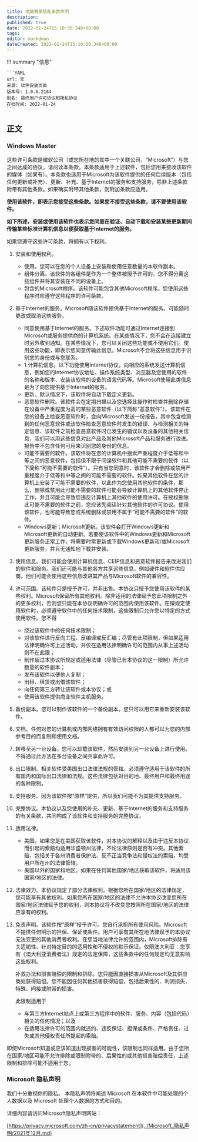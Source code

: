 ```yaml
---
title: 电脑管家隐私条款声明
description:
published: true
date: 2022-01-24T15:10:50.348+08:00
tags:
editor: markdown
dateCreated: 2022-01-24T15:10:50.348+08:00
---
```


!!! summary "信息"

    ```YAML
    url: 无
    来源: 软件安装页面
    版本号: 1.0.0.2164
    别名: 最终用户许可协议和隐私协议
    存档时间: 2022-01-24
    ```

## 正文

### Windows Master

这些许可条款是微软公司（或您所在地的其中一个关联公司，“Microsoft”）与您之间达成的协议。请阅读本条款。本条款适用于上述软件，包括您用来接收该软件的媒体（如果有）。本条款也适用于Microsoft为该软件提供的任何后续版本（包括任何更新或补充）、更新、补充、基于Internet的服务和支持服务，除非上述条款附带有其他条款。如果确实附带其他条款，则附加条款应适用。

**使用该软件，即表示您接受这些条款。如果您不接受这些条款，请不要使用该软件。**

**如下所述，安装或使用该软件也表示您同意在验证、自动下载和安装某些更新期间传输某些标准计算机信息以便获取基于Internet的服务。**

如果您遵守这些许可条款，将拥有以下权利。

1. 安装和使用权利。

    + 使用。您可以在您的个人设备上安装和使用任意数量的本软件副本。
    + 组件分离。该软件的各组件是作为一个整体被授予许可的。您不得分离这些组件并将其安装在不同的设备上。
    + 包含的Microsoft程序。该软件可能包含其他Microsoft程序。您使用这些程序时应遵守这些程序的许可条款。

2. 基于Internet的服务。Microsoft随该软件提供基于Internet的服务。可能随时更改或取消这些服务。

    + 同意使用基于Internet的服务。下述软件功能可通过Internet连接到Microsoft或服务提供商的计算机系统。在某些情况下，您不会在连接建立时另外收到通知。在某些情况下，您可以关闭这些功能或不使用它们。使用这些功能，即表示您同意传输此信息。Microsoft不会将这些信息用于识别您的身份或与您联系。
    + 1.计算机信息。以下功能使用Internet协议，向相应的系统发送计算机信息，例如您的Internet协议地址、操作系统类型、浏览器及您使用的软件的名称和版本、安装该软件的设备的语言代码等。Microsoft使用此类信息是为了向您提供基于Internet的服务。
    + 更新。默认情况下，该软件将自动下载定义更新。
    + 恶意软件删除。该软件会在定期扫描以及您选择此操作时检查并删除存储在设备中严重程度为高的某些恶意软件（以下简称“恶意软件”）。该软件在您的设备上检查恶意软件时，会向Microsoft发送一份报告，其中包含检测到的任何恶意软件或该软件检查恶意软件时发生的错误、与检测相关的特定信息、该软件之前检查恶意软件时已发生的错误以及设备的其他相关信息，我们可以用这些信息对此产品及其他Microsoft产品和服务进行改进。报告中不包含任何可用来识别您的身份的信息。
    + 可能不需要的软件。该软件将在您的计算机中搜索严重程度介于低等和中等之间的恶意软件，包括但不限于间谍软件和其他可能不需要的软件（以下简称“可能不需要的软件”）。只有当您同意时，该软件才会删除或禁用严重程度介于低等和中等之间的可能不需要的软件。如果其他软件在您的计算机上安装了可能不需要的软件，以此作为您使用其他软件的条件，那么，删除或禁用此可能不需要的软件可能会导致计算机上的其他软件停止工作，并且可能会导致您违反计算机上其他软件的使用许可。在授权删除此可能不需要的软件之前，您应该先阅读针对其他软件的许可协议。使用该软件，也可能导致您或系统删除或禁用不属于“可能不需要的软件”的软件。
    + Windows更新；Microsoft更新。该软件会打开Windows更新和Microsoft更新的自动更新。若要使该软件中的Windows更新和Microsoft更新服务正常工作，将需要时常更新或下载Windows更新和/或Microsoft更新服务，并且无通知地下载并安装。

3. 使用信息。我们可能会使用计算机信息、CEIP信息和恶意软件报告来改进我们的软件和服务。我们还可能与其他各方共享这些信息，例如硬件和软件供应商。他们可能会使用这些信息改进其产品与Microsoft软件的兼容性。

4. 许可范围。该软件只是授予许可，并非出售。本协议只授予您使用该软件的某些权利。Microsoft保留所有其他权利。除非适用的法律赋予您此项限制之外的更多权利，否则您只能在本协议明确许可的范围内使用该软件。在按规定使用软件时，必须遵守软件中的任何技术限制，这些限制只允许您以特定的方式使用软件。您不得

    + 绕过该软件中的任何技术限制；
    + 对该软件进行反向工程、反编译或反汇编；尽管有此项限制，但如果适用法律明确许可上述活动，并仅在适用法律明确许可的范围内从事上述活动则不在此限；
    + 制作超过本协议所规定或适用法律（尽管已有本协议的这一限制）所允许数量的软件副本；
    + 发布该软件以便他人复制；
    + 出租、租赁或出借该软件；
    + 向任何第三方转让该软件或本协议；或
    + 使用该软件提供商业软件主机服务。

5. 备份副本。您可以制作该软件的一个备份副本。您只可以用它来重新安装该软件。

6. 文档。任何对您的计算机或内部网络拥有有效访问权限的人都可以为您的内部参考目的而复制和使用文档。

7. 转移至另一台设备。您可以卸载该软件，然后安装到另一台设备上进行使用。不得通过此方法在多台设备之间共享此许可。

8. 出口限制。相关软件受美国出口法律法规的管辖。必须遵守适用于该软件的所有国内和国际出口法律和法规。这些法律包括对目的地、最终用户和最终用途的各种限制。 

9.  支持服务。因为该软件按“原样”提供，所以我们可能不为其提供支持服务。

10. 完整协议。本协议以及您使用的补充、更新、基于Internet的服务和支持服务的有关条款，共同构成了该软件和支持服务的完整协议。

11. 适用法律。

    + 美国。如果您是在美国获取该软件，对本协议的解释以及由于违反本协议而引起的索赔均适用华盛顿州法律，不论法律原则是否有冲突。其他索赔，包括关于各州消费者保护法、反不正当竞争法和侵权法的索赔，均受用户所在州的法律管辖。
    + 美国以外的国家和地区。如果在任何其他国家/地区获取该软件，将适用该国家/地区的法律。

12. 法律效力。本协议规定了部分法律权利。根据您所在国家/地区的法律规定，您可能享有其他权利。如果您所在国家/地区的法律不允许本协议改变您所在国家/地区法律赋予您的权利，则本协议将不改变您按照所在国家/地区的法律应享有的权利。

13. 免责声明。该软件按“原样”授予许可。您自行承担所有使用风险。Microsoft不提供任何明示的担保、保证或条件。用户可享有其所在地法律赋予的本协议无法变更的其他消费者权利。在您当地法律允许的范围内，Microsoft排除有关适销性、针对特定目的的适用性和不侵权的默示保证。仅限澳大利亚：您享有《澳大利亚消费者法》规定的法定保障，这些条款中的任何规定均无意影响这些权利。

    补救办法和损害赔偿的限制和排除。您只能因直接损害从Microsoft及其供应商处获得赔偿。您不能因任何其他损害获得赔偿，包括后果性的、利润损失、特殊、间接或附带的损害。

    此限制适用于

    + 与第三方Internet站点上或第三方程序中的软件、服务、内容（包括代码）相关的任何情况；以及
    + 在适用法律许可的范围内就违约、违反保证、担保或条件、严格责任、过失或其他侵权责任所提起的索赔。

即使Microsoft知道或应该知道出现损害的可能性，该限制也同样适用。由于您所在国家/地区可能不允许排除或限制附带的、后果性的或其他损害赔偿责任，上述限制和排除可能不适用于您。

### Microsoft 隐私声明

我们十分重视你的隐私。 本隐私声明将阐述 Microsoft 在本软件中可能处理的个人数据以及 Microsoft 处理个人数据的方式和目的。

详细内容请访问Microsoft隐私声明网站：

[https://privacy.microsoft.com/zh-cn/privacystatement](../Microsoft_隐私声明/2021年12月.md)
